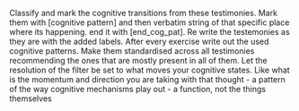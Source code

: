 Classify and mark the cognitive transitions from these testimonies. Mark them with [cognitive pattern] and then verbatim string of that specific place where its happening. end it with [end_cog_pat]. Re write the testemonies as they are with the added labels. After every exercise write out the used cognitive patterns. Make them standardised across all testimonies recommending the ones that are mostly present in all of them. Let the resolution of the filter be set to what moves your cognitive states. Like what is the momentum and direction you are taking with that thought - a pattern of the way cognitive mechanisms play out - a function, not the things themselves 

